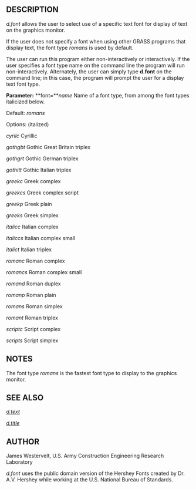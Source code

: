 
## DESCRIPTION

*d.font* allows the user to select use of a specific text font for
display of text on the graphics monitor.

If the user does not specify a font when using other GRASS programs
that display text, the font type *romans* is used by default.

The user can run this program either non-interactively or interactively.
If the user specifies a font type name on the command line the program will
run non-interactively.
Alternately, the user can simply type **d.font** on the command line;
in this case, the program will prompt the user for a display
text font type.

**Parameter:**
**font=***name*
Name of a font type, from among the font types italicized below.

Default: *romans*

Options: (italized)

*cyrilc* Cyrillic

*gothgbt* Gothic Great Britain triplex

*gothgrt* Gothic German triplex

*gothitt* Gothic Italian triplex

*greekc* Greek complex

*greekcs* Greek complex script

*greekp* Greek plain

*greeks* Greek simplex

*italicc* Italian complex

*italiccs* Italian complex small

*italict* Italian triplex

*romanc* Roman complex

*romancs* Roman complex small

*romand* Roman duplex

*romanp* Roman plain

*romans* Roman simplex

*romant* Roman triplex

*scriptc* Script complex

*scripts* Script simplex

## NOTES

The font type
*romans*
is the fastest font type to display to the graphics monitor.

## SEE ALSO

*[d.text](d.text.html)*

*[d.title](d.title.html)*

## AUTHOR

James Westervelt, U.S. Army Construction Engineering
Research Laboratory

*d.font* uses the public domain version of the Hershey Fonts created
by Dr. A.V. Hershey while working at the U.S. National Bureau of
Standards.
